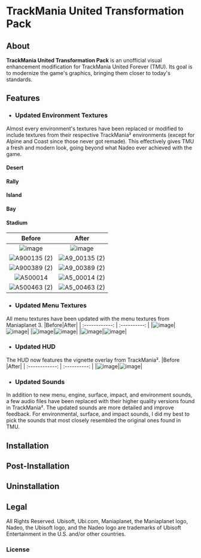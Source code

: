 # TrackMania United Transformation Pack
## About
**TrackMania United Transformation Pack** is an unofficial visual enhancement modification for TrackMania United Forever (TMU).
Its goal is to modernize the game's graphics, bringing them closer to today's standards.

## Features
- ### Updated Environment Textures
Almost every environment's textures have been replaced or modified to include textures from their respective TrackMania² environments (except for Alpine and Coast since those never got remade). This effectively gives TMU a fresh and modern look, going beyond what Nadeo ever achieved with the game.
#### Desert
#### Rally
#### Island
#### Bay
#### Stadium
|Before|After|
| :------------: | :----------: |
|![image](https://user-images.githubusercontent.com/32438273/111348064-36d26680-8656-11eb-9c31-f8ece750c7c6.png)|![image](https://user-images.githubusercontent.com/32438273/111348095-3e920b00-8656-11eb-9b7f-7e2c629449a0.png)|
|![A900135 (2)](https://user-images.githubusercontent.com/32438273/111344405-b9f1bd80-8652-11eb-822e-be81107028f6.png)|![A9_00135 (2)](https://user-images.githubusercontent.com/32438273/111344224-90d12d00-8652-11eb-9055-a5db7aabf17d.png)|
|![A900389 (2)](https://user-images.githubusercontent.com/32438273/111344303-a181a300-8652-11eb-9c4c-56bbeed3664c.png)|![A9_00389 (2)](https://user-images.githubusercontent.com/32438273/111344450-c118cb80-8652-11eb-8748-7ce3c93bfc1f.png)|
|![A500014](https://user-images.githubusercontent.com/32438273/111346235-67b19c00-8654-11eb-8543-8757b55030f4.png)|![A5_00014 (2)](https://user-images.githubusercontent.com/32438273/111346255-6d0ee680-8654-11eb-9fa8-02a169795e03.png)|
|![A500463 (2)](https://user-images.githubusercontent.com/32438273/111346297-76984e80-8654-11eb-947d-06fd42aaa1b8.png)|![A5_00463 (2)](https://user-images.githubusercontent.com/32438273/111346438-9891d100-8654-11eb-9790-fe6d18894c5d.png)|
- ### Updated Menu Textures
All menu textures have been updated with the menu textures from Maniaplanet 3.
|Before|After|
| :------------: | :----------: |
|![image](https://user-images.githubusercontent.com/32438273/111090511-56f31000-8506-11eb-8e6e-7ad64b695e0d.png)|![image](https://user-images.githubusercontent.com/32438273/112254886-b1dbe400-8c37-11eb-826a-ba21920a4c29.png)|
|![image](https://user-images.githubusercontent.com/32438273/111089809-d3d0ba80-8503-11eb-82d1-8434d00868c5.png)|![image](https://user-images.githubusercontent.com/32438273/112254083-58bf8080-8c36-11eb-8e94-4e619a3c5e89.png)|
|![image](https://user-images.githubusercontent.com/32438273/111090015-7c7f1a00-8504-11eb-98c3-5e399d4e2edb.png)|![image](https://user-images.githubusercontent.com/32438273/112253524-3f6a0480-8c35-11eb-9f9b-0c9ec80774e2.png)|




- ### Updated HUD
The HUD now features the vignette overlay from TrackMania².
|Before |After|
| :------------: | :----------: |
|![image](https://user-images.githubusercontent.com/32438273/111091495-7c354d80-8509-11eb-8ec5-8595e184f3e9.png)|![image](https://user-images.githubusercontent.com/32438273/111091960-fb775100-850a-11eb-9449-ebb3bd2e3b69.png)|

- ### Updated Sounds
In addition to new menu, engine, surface, impact, and environment sounds, a few audio files have been replaced with their higher quality versions found in TrackMania².
The updated sounds are more detailed and improve feedback.
For environmental, surface, and impact sounds, I did my best to pick the sounds that most closely resembled the original ones found in TMU.

## Installation

## Post-Installation
## Uninstallation

## Legal
All Rights Reserved. Ubisoft, Ubi.com, Maniaplanet, the Maniaplanet logo, Nadeo, the Ubisoft logo, and the Nadeo logo are trademarks of Ubisoft Entertainment in the U.S. and/or other countries.
### License  
